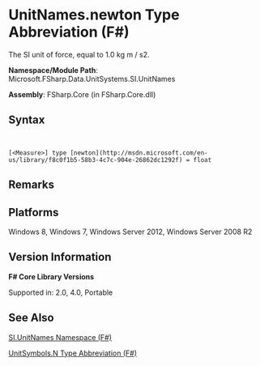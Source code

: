 # UnitNames.newton Type Abbreviation (F#)

The SI unit of force, equal to 1.0 kg m / s2.

**Namespace/Module Path**: Microsoft.FSharp.Data.UnitSystems.SI.UnitNames

**Assembly**: FSharp.Core (in FSharp.Core.dll)


## Syntax


```


[<Measure>] type [newton](http://msdn.microsoft.com/en-us/library/f8c0f1b5-58b3-4c7c-904e-26862dc1292f) = float

```



## Remarks

## Platforms
Windows 8, Windows 7, Windows Server 2012, Windows Server 2008 R2


## Version Information
**F# Core Library Versions**

Supported in: 2.0, 4.0, Portable




## See Also
[SI.UnitNames Namespace &#40;F&#35;&#41;](SI.UnitNames-Namespace-%28FSharp%29.md)

[UnitSymbols.N Type Abbreviation &#40;F&#35;&#41;](UnitSymbols.N-Type-Abbreviation-%28FSharp%29.md)

